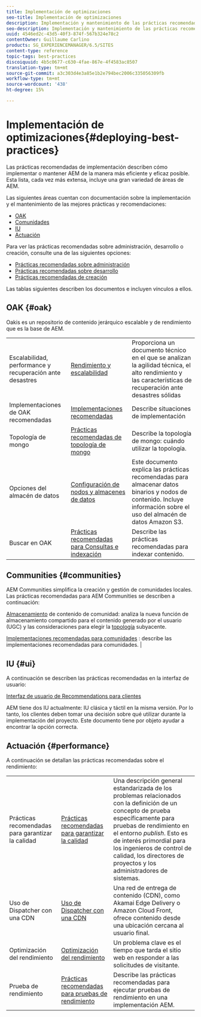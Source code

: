 ```yaml
---
title: Implementación de optimizaciones
seo-title: Implementación de optimizaciones
description: Implementación y mantenimiento de las prácticas recomendadas.
seo-description: Implementación y mantenimiento de las prácticas recomendadas.
uuid: 4546ed2c-43d5-40f3-874f-567b324e78c2
contentOwner: Guillaume Carlino
products: SG_EXPERIENCEMANAGER/6.5/SITES
content-type: reference
topic-tags: best-practices
discoiquuid: 4b5c0677-c630-4fae-867e-4f4583ac8507
translation-type: tm+mt
source-git-commit: a3c303d4e3a85e1b2e794bec2006c335056309fb
workflow-type: tm+mt
source-wordcount: '438'
ht-degree: 15%

---
```



# Implementación de optimizaciones{#deploying-best-practices}

Las prácticas recomendadas de implementación describen cómo implementar o mantener AEM de la manera más eficiente y eficaz posible. Esta lista, cada vez más extensa, incluye una gran variedad de áreas de AEM.

Las siguientes áreas cuentan con documentación sobre la implementación y el mantenimiento de las mejores prácticas y recomendaciones:

* [OAK](#oak)
* [Comunidades](#communities)
* [IU](#ui)
* [Actuación](#performance)

Para ver las prácticas recomendadas sobre administración, desarrollo o creación, consulte una de las siguientes opciones:

* [Prácticas recomendadas sobre administración](/help/sites-administering/administer-best-practices.md)
* [Prácticas recomendadas sobre desarrollo](/help/sites-developing/best-practices.md)
* [Prácticas recomendadas de creación](/help/sites-authoring/best-practices.md)

Las tablas siguientes describen los documentos e incluyen vínculos a ellos.

## OAK {#oak}

[](/help/sites-deploying/platform.md) Oakis es un repositorio de contenido jerárquico escalable y de rendimiento que es la base de AEM.

<table>
 <tbody>
  <tr>
   <td><p>Escalabilidad, performance y recuperación ante desastres</p> </td>
   <td><a href="/help/sites-deploying/performance.md">Rendimiento y escalabilidad</a></td>
   <td>Proporciona un documento técnico en el que se analizan la agilidad técnica, el alto rendimiento y las características de recuperación ante desastres sólidas</td>
  </tr>
  <tr>
   <td>Implementaciones de OAK recomendadas</td>
   <td><a href="/help/sites-deploying/recommended-deploys.md">Implementaciones recomendadas</a></td>
   <td>Describe situaciones de implementación</td>
  </tr>
  <tr>
   <td>Topología de mongo</td>
   <td><a href="/help/sites-deploying/recommended-deploys.md">Prácticas recomendadas de topología de mongo</a></td>
   <td>Describe la topología de mongo: cuándo utilizar la topología.</td>
  </tr>
  <tr>
   <td>Opciones del almacén de datos</td>
   <td><a href="/help/sites-deploying/data-store-config.md">Configuración de nodos y almacenes de datos</a></td>
   <td>Este documento explica las prácticas recomendadas para almacenar datos binarios y nodos de contenido. Incluye información sobre el uso del almacén de datos Amazon S3.</td>
  </tr>
  <tr>
   <td>Buscar en OAK</td>
   <td><a href="/help/sites-deploying/best-practices-for-queries-and-indexing.md">Prácticas recomendadas para Consultas e indexación</a><br /> </td>
   <td>Describe las prácticas recomendadas para indexar contenido.</td>
  </tr>
 </tbody>
</table>

## Communities {#communities}

AEM Communities simplifica la creación y gestión de comunidades locales. Las prácticas recomendadas para AEM Communities se describen a continuación:

[Almacenamiento](/help/communities/working-with-srp.md)  de contenido de comunidad: analiza la nueva función de almacenamiento compartido para el contenido generado por el usuario (UGC) y las consideraciones para elegir la  [topología](/help/communities/topologies.md) subyacente.

[Implementaciones recomendadas para comunidades](/help/sites-deploying/recommended-deploys.md#considerations-for-aem-communities) : describe las implementaciones recomendadas para comunidades. |

## IU {#ui}

A continuación se describen las prácticas recomendadas en la interfaz de usuario:

[Interfaz de usuario de Recommendations para clientes](/help/sites-deploying/ui-recommendations.md)

AEM tiene dos IU actualmente: IU clásica y táctil en la misma versión. Por lo tanto, los clientes deben tomar una decisión sobre qué utilizar durante la implementación del proyecto. Este documento tiene por objeto ayudar a encontrar la opción correcta.

## Actuación {#performance}

A continuación se detallan las prácticas recomendadas sobre el rendimiento:

<table>
 <tbody>
  <tr>
   <td>Prácticas recomendadas para garantizar la calidad</td>
   <td><a href="/help/sites-deploying/configuring-performance.md#best-practices-for-quality-assurance">Prácticas recomendadas para garantizar la calidad</a></td>
   <td>Una descripción general estandarizada de los problemas relacionados con la definición de un concepto de prueba específicamente para pruebas de rendimiento en el entorno <em>publish</em>. Esto es de interés primordial para los ingenieros de control de calidad, los directores de proyectos y los administradores de sistemas.</td>
  </tr>
  <tr>
   <td>Uso de Dispatcher con una CDN</td>
   <td><a href="https://helpx.adobe.com/experience-manager/dispatcher/using/dispatcher.html#using-dispatcher-with-a-cdn">Uso de Dispatcher con una CDN</a></td>
   <td>Una red de entrega de contenido (CDN), como Akamai Edge Delivery o Amazon Cloud Front, ofrece contenido desde una ubicación cercana al usuario final.</td>
  </tr>
  <tr>
   <td>Optimización del rendimiento</td>
   <td><a href="/help/sites-deploying/configuring-performance.md">Optimización del rendimiento</a></td>
   <td>Un problema clave es el tiempo que tarda el sitio web en responder a las solicitudes de visitante.</td>
  </tr>
  <tr>
   <td>Prueba de rendimiento</td>
   <td><a href="/help/sites-deploying/best-practices-for-performance-testing.md">Prácticas recomendadas para pruebas de rendimiento</a></td>
   <td>Describe las prácticas recomendadas para ejecutar pruebas de rendimiento en una implementación AEM.<br /> </td>
  </tr>
 </tbody>
</table>

